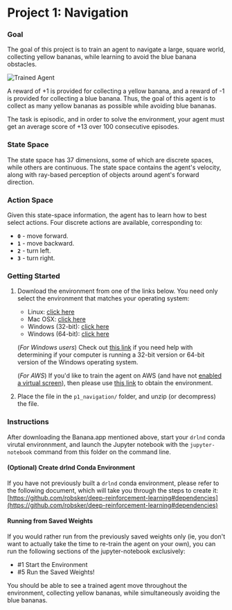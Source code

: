 [//]: # (Image References)

[image1]: https://user-images.githubusercontent.com/10624937/42135619-d90f2f28-7d12-11e8-8823-82b970a54d7e.gif "Trained Agent"

# Project 1: Navigation

### Goal

The goal of this project is to train an agent to navigate a large, square world, collecting yellow bananas, while learning to avoid the blue banana obstacles.

![Trained Agent][image1]

A reward of +1 is provided for collecting a yellow banana, and a reward of -1 is provided for collecting a blue banana.  Thus, the goal of this agent is to collect as many yellow bananas as possible while avoiding blue bananas.  

The task is episodic, and in order to solve the environment, your agent must get an average score of +13 over 100 consecutive episodes.

### State Space
The state space has 37 dimensions, some of which are discrete spaces, while others are continuous. The state space contains the agent's velocity, along with ray-based perception of objects around agent's forward direction. 

### Action Space
Given this state-space information, the agent has to learn how to best select actions.  Four discrete actions are available, corresponding to:
- **`0`** - move forward.
- **`1`** - move backward.
- **`2`** - turn left.
- **`3`** - turn right.

### Getting Started

1. Download the environment from one of the links below.  You need only select the environment that matches your operating system:
    - Linux: [click here](https://s3-us-west-1.amazonaws.com/udacity-drlnd/P1/Banana/Banana_Linux.zip)
    - Mac OSX: [click here](https://s3-us-west-1.amazonaws.com/udacity-drlnd/P1/Banana/Banana.app.zip)
    - Windows (32-bit): [click here](https://s3-us-west-1.amazonaws.com/udacity-drlnd/P1/Banana/Banana_Windows_x86.zip)
    - Windows (64-bit): [click here](https://s3-us-west-1.amazonaws.com/udacity-drlnd/P1/Banana/Banana_Windows_x86_64.zip)
    
    (_For Windows users_) Check out [this link](https://support.microsoft.com/en-us/help/827218/how-to-determine-whether-a-computer-is-running-a-32-bit-version-or-64) if you need help with determining if your computer is running a 32-bit version or 64-bit version of the Windows operating system.

    (_For AWS_) If you'd like to train the agent on AWS (and have not [enabled a virtual screen](https://github.com/Unity-Technologies/ml-agents/blob/master/docs/Training-on-Amazon-Web-Service.md)), then please use [this link](https://s3-us-west-1.amazonaws.com/udacity-drlnd/P1/Banana/Banana_Linux_NoVis.zip) to obtain the environment.

2. Place the file in the `p1_navigation/` folder, and unzip (or decompress) the file. 

### Instructions

After downloading the Banana.app mentioned above, start your `drlnd` conda virutal environnment, and launch the Jupyter notebook with the `jupyter-notebook` command from this folder on the command line.

#### (Optional) Create drlnd Conda Environment

If you have not previously built a `drlnd` conda environment, please refer to the following document, which will take you through the steps to create it:
[https://github.com/robsker/deep-reinforcement-learning#dependencies](https://github.com/robsker/deep-reinforcement-learning#dependencies)

#### Running from Saved Weights
If you would rather run from the previously saved weights only (ie, you don't want to actually take the time to re-train the agent on your own), you can run the following sections of the jupyter-notebook exclusively:
* #1 Start the Environment
* #5 Run the Saved Weights!

You should be able to see a trained agent move throughout the environment, collecting yellow bananas, while simultaneously avoiding the blue bananas.

